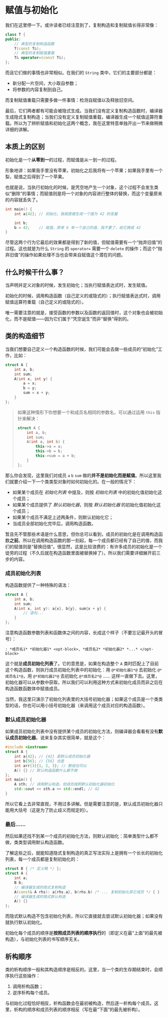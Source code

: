 # 赋值与初始化

我们在这里停一下。或许读者已经注意到了，复制构造和复制赋值长得非常像：
```cpp
class T {
public:
    // 典型的复制构造函数
    T(const T&);
    // 典型的复制赋值重载
    T& operator=(const T&);
};
```

而且它们做的事情也非常相似。在我们的 `String` 类中，它们的主要部分都是：
- 新分配一片空间，大小取自参数；
- 将参数的内容复制到自己。

而复制赋值重载只需要多做一件事情：检测自赋值以及释放旧空间。

最后，它们两者都有可能会被隐式生成。当我们没有定义复制构造函数时，编译器生成隐式复制构造；当我们没有定义复制赋值重载，编译器生成一个赋值运算符重载。所以为了辨析赋值和初始化这两个概念，我在这里特意单独开出一节来做稍微详细的讲解。

## 本质上的区别

初始化是一个**从零到一**的过程，而赋值是从一到一的过程。

形象地讲：如果我手里没有苹果，初始化之后我将有一个苹果；如果我手里有一个梨，赋值之后得到了一个苹果。

也就是说，当执行初始化的时候，是凭空地产生一个对象，这个过程不会发生类似“删除”的事情；而赋值则是将一个对象的内容进行整体的替换，而这个变量原来的内容就丢失了。
```cpp
int main() {
    int a{42}; // 初始化，我就直接生成一个值为 42 的变量

    int b;
    b = 42;    // 赋值，原来 b 有一个自己的值，我不要了，给它换成 42
}
```
尽管这两个行为它最后的效果都是得到了新的值，但赋值需要有一个“抛弃旧值”的过程。这也就是为什么 `String` 的 `operator=` 需要一个 `delete` 的操作；而这个“抛弃旧值”的操作如果处理不当也会带来自赋值这个潜在的问题。

## 什么时候干什么事？

当声明并定义对象的时候，发生初始化；当执行赋值表达式时，发生赋值。

初始化的时候，调用构造函数（自己定义的或隐式的）；执行赋值表达式时，调用赋值运算符重载（自己定义的或隐式的）。

唯一需要注意的就是，接受函数的参数以及函数的返回值时，这个对象也会被初始化，而不是赋值——因为它们属于“凭空诞生”而非“替换”得到的。

## 类的构造细节

当我们想要自己定义一个构造函数的时候，我们可能会去做一些成员的“初始化”工作，比如：                  
```cpp
struct A {
    int a, b;
    int sum;
    A(int x, int y) {
        a = x;
        b = y;
        sum = x + y;
    }
};
```

> 如果这种情形下你想要一个和成员名相同的参数名，可以通过运用 `this` 指针来解决：
> ```cpp
> struct A {
>     int a, b;
>     int sum;
>     A(int a, int b) {
>         this->a = a;
>         this->b = b;
>         this->sum = a + b;
>     }
> };
> ```

那么你会发现，这里我们对成员 `a` `b` `sum` 做的**并不是初始化而是赋值**。所以这里我们就要介绍一下一个类类型对象时如何初始化的。在一般的情况下：
- 如果某个成员在 *初始化列表* 中提及，则按 *初始化列表* 中的初始化值初始化这个成员；
- 如果某个成员提供了 *默认初始化器*，则按 *默认初始化器* 的初始化值初始化这个成员；
- 如果某个成员不满足上述两条件，则默认初始化它；
- 当成员全部初始化完毕后，调用构造函数。

暂且先不管那些术语是什么意思，但你总可以看到，成员的初始化是在调用构造函数**之前**。所以在调用构造函数的那一刻起，每一个成员都已经有了自己的值，而我们的赋值则是“替换旧值”。很显然，这是比较浪费的：有许多成员的初始化是一个徒劳的过程（不久后就在构造函数里面被替换掉了）。所以我们需要详细展开前三步的内容。

### 成员初始化列表

构造函数提供了一种特殊的语法：
```cpp
struct A {
    int a, b;
    int sum;
    A(int x, int y): a{x}, b{y}, sum{x + y} {
        // 语句...
    }
};
```
注意构造函数参数列表和函数体之间的内容，长成这个样子（不要忘记最开头的冒号）：
```sdsc
: *成员名1* *初始化器1* <opt-block>, *成员名2* *初始化器2* *...* </opt-block>
```
这个就是**成员初始化列表**了。它的意思是，如果在构造整个 `A` 类时匹配上了目前这个构造函数，则执行成员初始化列表中的初始化：用 `@*初始化器1*@` 去初始化 `@*成员名1*@`，用 `@*初始化器2*@` 去初始化 `@*成员名2*@` …… 这样一直做下去。这里，初始化器可以从参数中获取，所以我们可以利用这种方式来初始化成员而非之后在构造函数函数体中赋值成员。

当然，我这里只演示了初始化列表里的大括号初始化器；如果这个成员是一个类类型的话，你也可以用小括号初始化器（来调用这个成员对应的构造函数）。

### 默认成员初始化器

如果成员初始化列表中没有提供某个成员的初始化方法，则编译器会看看有没有**默认成员初始化器**。说来复杂其实很简单，就是这个：
```CPP
#include <iostream>
struct A {
    int a{42}; // {42} 是默认成员初始化器
    int b{56}; // {56} 也是
    int arr[3]{1, 2, 3}; // 数组也可以
    A() {} // 默认构造函数什么都不做
};
int main() {
    A sth; // 调用默认构造，但成员按照默认初始化器初始化
    std::cout << sth.a << std::endl; // 42
}
```
所以它看上去非常直观，不用过多讲解。但是需要注意的是，默认成员初始化器只能用大括号（这是为了防止歧义而规定的）。

### 最后……

然后如果还找不到某一个成员的初始化方法，则默认初始化：简单类型什么都不做，类类型调用默认构造函数。

了解这些之后，就能知道隐式复制构造的真正写法实际上是拥有一个长长的初始化列表，每一个成员都是复制初始化的：
```cpp
struct B { /* 定义略 */ };
struct A {
    int a;
    B b;
    // 编译器生成的隐式复制构造
    A(const& A rhs): a{rhs.a}, b(rhs.b) /* ... 复制初始化其它成员 */ { }
    // 编译器生成的隐式默认构造
    A() {}
};
```
而隐式默认构造不包含初始化列表，所以它直接就去尝试默认初始化器；如果没有就执行默认初始化。

初始化每个成员的顺序是**按照成员列表的顺序执行**的（即定义在最“上面”的最先被构造），与初始化列表的书写顺序无关。

## 析构顺序

类的析构顺序一般和其构造顺序是相反的。这里，当一个类的生存期结束时，会顺序执行这些操作：
1. 调用析构函数；
2. 逆序析构每个成员。

与初始化过程恰好相反，析构函数会在最初被构造，然后逐一析构每个成员。这里，析构的顺序和成员列表的顺序相反（写在最“下面”的最先被析构）。
